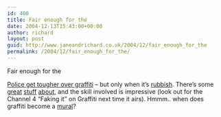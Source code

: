 ```yaml
---
id: 400
title: Fair enough for the
date: 2004-12-13T15:43:00+00:00
author: richard
layout: post
guid: http://www.janeandrichard.co.uk/2004/12/fair_enough_for_the
permalink: /2004/12/fair_enough_for_the/
---
```

Fair enough for the
  
[Police get tougher over graffiti](http://news.bbc.co.uk/1/hi/england/southern_counties/4089861.stm) &#8211; but only when it&#8217;s [rubbish](http://www.artofthestate.co.uk/Graffiti/graffiti_text_fiesta.htm). There&#8217;s some [great](http://www.duncancumming.co.uk/photos.cfm?start=1&max=50&category=3) [stuff](http://www.artofthestate.co.uk/Graffiti/graffiti.htm) [about](http://www.graffiti.org/bright/04_brighton_basilbrush.jpg), and the skill involved is impressive (look out for the Channel 4 &#8220;Faking it&#8221; on Graffiti next time it airs). Hmmm.. when does graffiti become a [mural](http://v1.janeandrichard.co.uk/travel/California2003/2003_06_15/mural3/)?